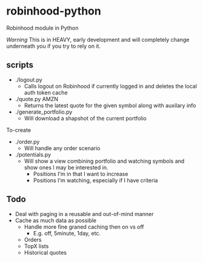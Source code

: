 # robinhood-python
Robinhood module in Python

*Warning* This is in HEAVY, early development and will completely change underneath you if you try to rely on it.

## scripts
* ./logout.py
  * Calls logout on Robinhood if currently logged in and deletes the local auth token cache
* ./quote.py AMZN
  * Returns the latest quote for the given symbol along with auxilary info
* ./generate_portfolio.py
  * Will download a shapshot of the current portfolio

To-create
* ./order.py
  * Will handle any order scenario
* ./potentials.py
  * Will show a view combining portfolio and watching symbols and show ones I may be interested in.
    * Positions I'm in that I want to increase
    * Positions I'm watching, especially if I have criteria

## Todo
* Deal with paging in a reusable and out-of-mind manner
* Cache as much data as possible
  * Handle more fine graned caching then on vs off
    * E.g. off, 5minute, 1day, etc.
  * Orders
  * TopX lists
  * Historical quotes
